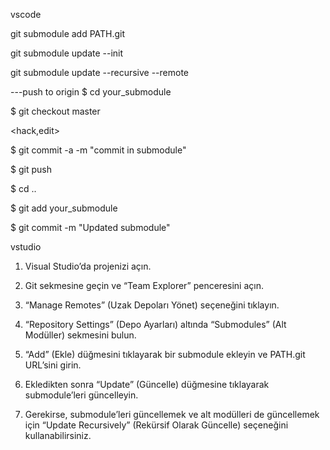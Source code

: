 vscode

git submodule add PATH.git

git submodule update --init

git submodule update --recursive --remote

---push to origin
$ cd your_submodule

$ git checkout master

<hack,edit>

$ git commit -a -m "commit in submodule"

$ git push

$ cd ..

$ git add your_submodule

$ git commit -m "Updated submodule"

vstudio
1.	Visual Studio’da projenizi açın.
 
2.	Git sekmesine geçin ve “Team Explorer” penceresini açın.
	
3.	“Manage Remotes” (Uzak Depoları Yönet) seçeneğini tıklayın.

4.	“Repository Settings” (Depo Ayarları) altında “Submodules” (Alt Modüller) sekmesini bulun.

5.	“Add” (Ekle) düğmesini tıklayarak bir submodule ekleyin ve PATH.git URL’sini girin.

6.	Ekledikten sonra “Update” (Güncelle) düğmesine tıklayarak submodule’leri güncelleyin.

7.	Gerekirse, submodule’leri güncellemek ve alt modülleri de güncellemek için “Update Recursively” (Rekürsif Olarak Güncelle) seçeneğini kullanabilirsiniz.
